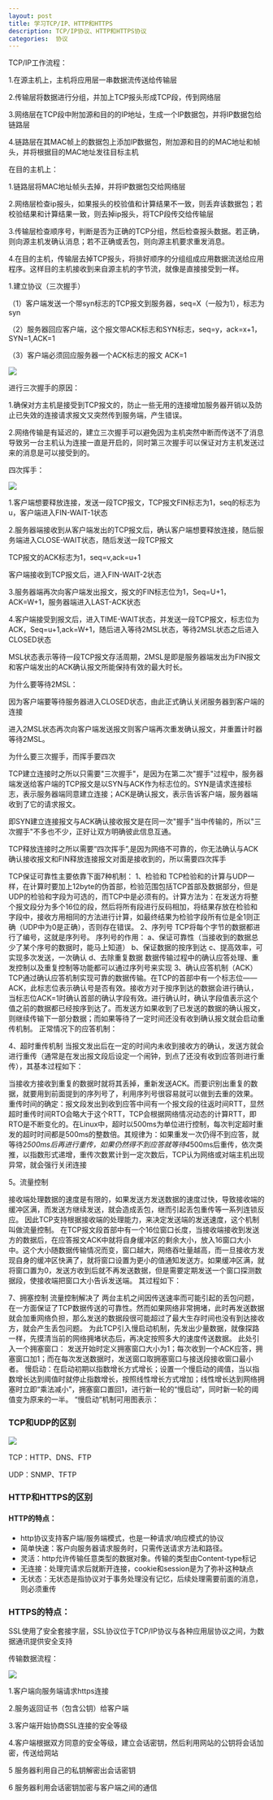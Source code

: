 ```yaml
---
layout: post
title: 学习TCP/IP、HTTP和HTTPS
description: TCP/IP协议、HTTP和HTTPS协议
categories:  协议
---
```




<!-- more -->

TCP/IP工作流程：

1.在源主机上，主机将应用层一串数据流传送给传输层

2.传输层将数据进行分组，并加上TCP报头形成TCP段，传到网络层

3.网络层在TCP段中附加源和目的的IP地址，生成一个IP数据包，并将IP数据包给链路层

4.链路层在其MAC帧上的数据包上添加IP数据包，附加源和目的的MAC地址和帧头，并将根据目的MAC地址发往目标主机

在目的主机上：

1.链路层将MAC地址帧头去掉，并将IP数据包交给网络层

2.网络层检查ip报头，如果报头的校验值和计算结果不一致，则丢弃该数据包；若校验结果和计算结果一致，则去掉ip报头，将TCP段传交给传输层

3.传输层检查顺序号，判断是否为正确的TCP分组，然后检查报头数据。若正确，则向源主机发确认消息；若不正确或丢包，则向源主机要求重发消息。

4.在目的主机，传输层去掉TCP报头，将排好顺序的分组组成应用数据流送给应用程序。这样目的主机接收到来自源主机的字节流，就像是直接接受到一样。



1.建立协议（三次握手）

（1）客户端发送一个带syn标志的TCP报文到服务器，seq=X（一般为1），标志为syn

（2）服务器回应客户端，这个报文带ACK标志和SYN标志，seq=y，ack=x+1，SYN=1,ACK=1

（3）客户端必须回应服务器一个ACK标志的报文 ACK=1

 ![](/images/character3/TCP1.png)

进行三次握手的原因：

1.确保对方主机是接受到TCP报文的，防止一些无用的连接增加服务器开销以及防止已失效的连接请求报文又突然传到服务端，产生错误。

2.网络传输是有延迟的，建立三次握手可以避免因为主机突然中断而传送不了消息导致另一台主机认为连接一直是开启的，同时第三次握手可以保证对方主机发送过来的消息是可以接受到的。





四次挥手：

 ![](/images/character3/TCP2.png)

1.客户端想要释放连接，发送一段TCP报文，TCP报文FIN标志为1，seq的标志为u，客户端进入FIN-WAIT-1状态



2.服务器端接收到从客户端发出的TCP报文后，确认客户端想要释放连接，随后服务端进入CLOSE-WAIT状态，随后发送一段TCP报文

TCP报文的ACK标志为1，seq=v,ack=u+1

客户端接收到TCP报文后，进入FIN-WAIT-2状态

3.服务器端再次向客户端发出报文，报文的FIN标志位为1，Seq=U+1，ACK=W+1，服务器端进入LAST-ACK状态

4.客户端接受到报文后，进入TIME-WAIT状态，并发送一段TCP报文，标志位为ACK，Seq=u+1,ack=W+1，随后进入等待2MSL状态，等待2MSL状态之后进入CLOSED状态

MSL状态表示等待一段TCP报文存活周期，2MSL是即是服务器端发出为FIN报文和客户端发出的ACK确认报文所能保持有效的最大时长。





为什么要等待2MSL：

因为客户端要等待服务器进入CLOSED状态，由此正式确认关闭服务器到客户端的连接



进入2MSL状态再次向客户端发送报文则客户端再次重发确认报文，并重置计时器等待2MSL。



为什么要三次握手，而挥手要四次

TCP建立连接时之所以只需要"三次握手"，是因为在第二次"握手"过程中，服务器端发送给客户端的TCP报文是以SYN与ACK作为标志位的。SYN是请求连接标志，表示服务器端同意建立连接；ACK是确认报文，表示告诉客户端，服务器端收到了它的请求报文。

即SYN建立连接报文与ACK确认接收报文是在同一次"握手"当中传输的，所以"三次握手"不多也不少，正好让双方明确彼此信息互通。

TCP释放连接时之所以需要“四次挥手”,是因为网络不可靠的，你无法确认与ACK确认接收报文和FIN释放连接报文对面是接收到的，所以需要四次挥手



TCP保证可靠性主要依靠下面7种机制：
1、检验和
TCP检验和的计算与UDP一样，在计算时要加上12byte的伪首部，检验范围包括TCP首部及数据部分，但是UDP的检验和字段为可选的，而TCP中是必须有的。计算方法为：在发送方将整个报文段分为多个16位的段，然后将所有段进行反码相加，将结果存放在检验和字段中，接收方用相同的方法进行计算，如最终结果为检验字段所有位是全1则正确（UDP中为0是正确），否则存在错误。
2、序列号
TCP将每个字节的数据都进行了编号，这就是序列号。
序列号的作用：
a、保证可靠性（当接收到的数据总少了某个序号的数据时，能马上知道）
b、保证数据的按序到达
c、提高效率，可实现多次发送，一次确认
d、去除重复数据
数据传输过程中的确认应答处理、重发控制以及重复控制等功能都可以通过序列号来实现
3、确认应答机制（ACK）
TCP通过确认应答机制实现可靠的数据传输。在TCP的首部中有一个标志位——ACK，此标志位表示确认号是否有效。接收方对于按序到达的数据会进行确认，当标志位ACK=1时确认首部的确认字段有效。进行确认时，确认字段值表示这个值之前的数据都已经按序到达了。而发送方如果收到了已发送的数据的确认报文，则继续传输下一部分数据；而如果等待了一定时间还没有收到确认报文就会启动重传机制。
正常情况下的应答机制：

4、超时重传机制
当报文发出后在一定的时间内未收到接收方的确认，发送方就会进行重传（通常是在发出报文段后设定一个闹钟，到点了还没有收到应答则进行重传），其基本过程如下：

当接收方接收到重复的数据时就将其丢掉，重新发送ACK。而要识别出重复的数据，就要用到前面提到的序列号了，利用序列号很容易就可以做到去重的效果。
重传时间的确定：报文段发出到收到应答中间有一个报文段的往返时间RTT，显然超时重传时间RTO会略大于这个RTT，TCP会根据网络情况动态的计算RTT，即RTO是不断变化的。在Linux中，超时以500ms为单位进行控制，每次判定超时重发的超时时间都是500ms的整数倍。其规律为：如果重发一次仍得不到应答，就等待2*500ms后再进行重传，如果仍然得不到应答就等待4*500ms后重传，依次类推，以指数形式递增，重传次数累计到一定次数后，TCP认为网络或对端主机出现异常，就会强行关闭连接

5。流量控制

接收端处理数据的速度是有限的，如果发送方发送数据的速度过快，导致接收端的缓冲区满，而发送方继续发送，就会造成丢包，继而引起丢包重传等一系列连锁反应。
因此TCP支持根据接收端的处理能力，来决定发送端的发送速度，这个机制叫做流量控制。
在TCP报文段首部中有一个16位窗口长度，当接收端接收到发送方的数据后，在应答报文ACK中就将自身缓冲区的剩余大小，放入16窗口大小中。这个大小随数据传输情况而变，窗口越大，网络吞吐量越高，而一旦接收方发现自身的缓冲区快满了，就将窗口设置为更小的值通知发送方。如果缓冲区满，就将窗口置为0，发送方收到后就不再发送数据，但是需要定期发送一个窗口探测数据段，使接收端把窗口大小告诉发送端。
其过程如下：

7、拥塞控制
流量控制解决了 两台主机之间因传送速率而可能引起的丢包问题，在一方面保证了TCP数据传送的可靠性。然而如果网络非常拥堵，此时再发送数据就会加重网络负担，那么发送的数据段很可能超过了最大生存时间也没有到达接收方，就会产生丢包问题。
为此TCP引入慢启动机制，先发出少量数据，就像探路一样，先摸清当前的网络拥堵状态后，再决定按照多大的速度传送数据。
此处引入一个拥塞窗口：
发送开始时定义拥塞窗口大小为1；每次收到一个ACK应答，拥塞窗口加1；而在每次发送数据时，发送窗口取拥塞窗口与接送段接收窗口最小者。
慢启动：在启动初期以指数增长方式增长；设置一个慢启动的阈值，当以指数增长达到阈值时就停止指数增长，按照线性增长方式增加；线性增长达到网络拥塞时立即“乘法减小”，拥塞窗口置回1，进行新一轮的“慢启动”，同时新一轮的阈值变为原来的一半。
“慢启动”机制可用图表示：







### TCP和UDP的区别



 ![](/images/character3/TCP3.png)

TCP：HTTP、DNS、FTP

UDP：SNMP、TFTP

### HTTP和HTTPS的区别

#### HTTP的特点：

* http协议支持客户端/服务端模式，也是一种请求/响应模式的协议
* 简单快速：客户向服务器请求服务时，只需传送请求方法和路径。
* 灵活：http允许传输任意类型的数据对象。传输的类型由Content-type标记
* 无连接：处理完请求后就断开连接，cookie和session是为了弥补这种缺点
* 无状态：无状态是指协议对于事务处理没有记忆，后续处理需要前面的消息，则必须重传



### HTTPS的特点：

SSL使用了安全套接字层，SSL协议位于TCP/IP协议与各种应用层协议之间，为数据通讯提供安全支持

传输数据流程：

 ![](/images/character3/TCP4.png)

1.客户端向服务端请求https连接

2.服务返回证书（包含公钥）给客户端

3.客户端开始协商SSL连接的安全等级

4.客户端根据双方同意的安全等级，建立会话密钥，然后利用网站的公钥将会话加密，传送给网站

5 服务器利用自己的私钥解密出会话密钥

6 服务器利用会话密钥加密与客户端之间的通信

